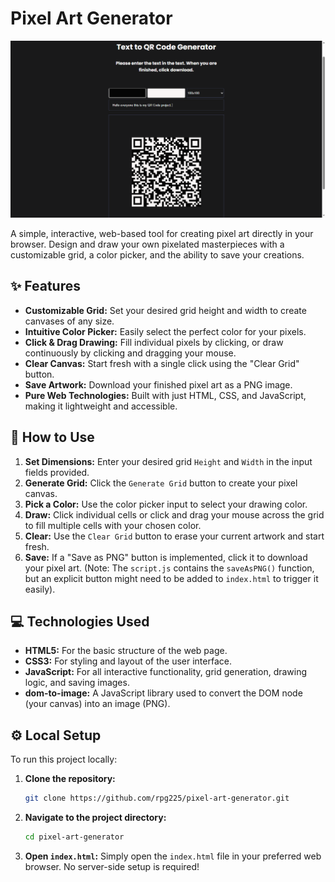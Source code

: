 # Pixel Art Generator
![alt text](QR-Code-generator.png)

A simple, interactive, web-based tool for creating pixel art directly in your browser. Design and draw your own pixelated masterpieces with a customizable grid, a color picker, and the ability to save your creations.

## ✨ Features

*   **Customizable Grid:** Set your desired grid height and width to create canvases of any size.
*   **Intuitive Color Picker:** Easily select the perfect color for your pixels.
*   **Click & Drag Drawing:** Fill individual pixels by clicking, or draw continuously by clicking and dragging your mouse.
*   **Clear Canvas:** Start fresh with a single click using the "Clear Grid" button.
*   **Save Artwork:** Download your finished pixel art as a PNG image.
*   **Pure Web Technologies:** Built with just HTML, CSS, and JavaScript, making it lightweight and accessible.

## 🚀 How to Use

1.  **Set Dimensions:** Enter your desired grid `Height` and `Width` in the input fields provided.
2.  **Generate Grid:** Click the `Generate Grid` button to create your pixel canvas.
3.  **Pick a Color:** Use the color picker input to select your drawing color.
4.  **Draw:** Click individual cells or click and drag your mouse across the grid to fill multiple cells with your chosen color.
5.  **Clear:** Use the `Clear Grid` button to erase your current artwork and start fresh.
6.  **Save:** If a "Save as PNG" button is implemented, click it to download your pixel art. (Note: The `script.js` contains the `saveAsPNG()` function, but an explicit button might need to be added to `index.html` to trigger it easily).

## 💻 Technologies Used

*   **HTML5:** For the basic structure of the web page.
*   **CSS3:** For styling and layout of the user interface.
*   **JavaScript:** For all interactive functionality, grid generation, drawing logic, and saving images.
*   **dom-to-image:** A JavaScript library used to convert the DOM node (your canvas) into an image (PNG).

## ⚙️ Local Setup

To run this project locally:

1.  **Clone the repository:**
    ```bash
    git clone https://github.com/rpg225/pixel-art-generator.git
    ```
2.  **Navigate to the project directory:**
    ```bash
    cd pixel-art-generator
    ```
3.  **Open `index.html`:** Simply open the `index.html` file in your preferred web browser. No server-side setup is required!

